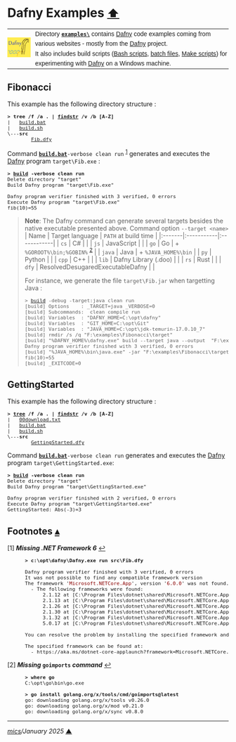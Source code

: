# <span id="top">Dafny Examples</span> <span style="font-size:90%;">[⬆](../README.md#top)</span>

<table style="font-family:Helvetica,Arial;line-height:1.6;">
  <tr>
  <td style="border:0;padding:0 10px 0 0;min-width:25%;"><a href="https://dafny.org/" rel="external"><img src="../docs/images/dafny-logo.jpg" width="100" alt="Dafny project"/></a></td>
  <td style="border:0;padding:0;vertical-align:text-top;">Directory <a href="."><strong><code>examples\</code></strong></a> contains <a href="https://dafny.org/" rel="external" title="Dafny">Dafny</a> code examples coming from various websites - mostly from the <a href="https://dafny.org/" rel="external" title="Dafny">Dafny</a> project.<br/>
  It also includes build scripts (<a href="https://tldp.org/LDP/Bash-Beginners-Guide/html/sect_02_01.html" rel="external">Bash scripts</a>, <a href="https://en.wikibooks.org/wiki/Windows_Batch_Scripting" rel="external">batch files</a>, <a href="https://makefiletutorial.com/" rel="external">Make scripts</a>) for experimenting with <a href="https://dafny.org/" rel="external">Dafny</a> on a Windows machine.</td>
  </tr>
</table>

## <span id="fib">Fibonacci</span>

This example has the following directory structure :

<pre style="font-size:80%;">
<b>&gt; <a hfef="">tree</a> /f /a . | <a href="">findstr</a> /v /b [A-Z]</b>
|   <a href="./Fibonacci/build.bat">build.bat</a>
|   <a href="./Fibonacci/build.sh">build.sh</a>
\---<b>src</b>
        <a href="./Fibonacci/src/Fib.dfy">Fib.dfy</a>
</pre>

Command [**`build.bat`**](./Fibonacci/build.bat)`-verbose clean run` <sup id="anchor_01">[1](#footnote_01)</sup> generates and executes the [Dafny] program `target\Fib.exe` :

<pre style="font-size:80%;">
<b>&gt; <a href="./Fibonacci/build.bat">build</a> -verbose clean run</b>
Delete directory "target"
Build Dafny program "target\Fib.exe"

Dafny program verifier finished with 3 verified, 0 errors
Execute Dafny program "target\Fib.exe"
fib(10)=55
</pre>

> **Note**: The Dafny command can generate several targets besides the native executable presented above. Command option `--target <name>` 
> |  Name  | Target&nbsp;language | `PATH`&nbsp;at build time |
> |:-------|:-----------|:------------|
> | `cs`   | C#         | |
> | `js`   | JavaScript | |
> | `go`   | Go         | + `%GOROOT%\bin;%GOBIN%` <sup id="anchor_02">[2](#footnote_02)</sup> |
> | `java` | Java       | + `%JAVA_HOME%\bin` |
> | `py`   | Python     | |
> | `cpp`  | C++        | |
> | `lib`  | Dafny Library (.doo) | |
> | `rs`   | Rust    | |
> | `dfy`  | ResolvedDesugaredExecutableDafny | |
>
> For instance, we generate the file `target\Fib.jar` when targetting Java :
> <pre style="font-size:80%;">
> &gt; <a href="./Fibonacci/build.bat">build</a> -debug -target:java clean run</b>
> [build] Options    : _TARGET=java _VERBOSE=0
> [build] Subcommands:  clean compile run
> [build] Variables  : "DAFNY_HOME=C:\opt\dafny"
> [build] Variables  : "GIT_HOME=C:\opt\Git"
> [build] Variables  : "JAVA_HOME=C:\opt\jdk-temurin-17.0.10_7"
> [build] rmdir /s /q "F:\examples\Fibonacci\target"
> [build] "%DAFNY_HOME%\dafny.exe" build --target java --output  "F:\examples\Fibonacci\target\Fib.jar"  "F:\examples\Fibonacci\src\Fib.dfy"
> Dafny program verifier finished with 3 verified, 0 errors
> [build] "%JAVA_HOME%\bin\java.exe" -jar "F:\examples\Fibonacci\target\Fib.jar"
> fib(10)=55
> [build] _EXITCODE=0
> </pre>

<!--================================================================-->
## <span id="getting_started">GettingStarted</span>

This example has the following directory structure :

<pre style="font-size:80%;">
<b>&gt; <a href="">tree</a> /f /a . | <a href="">findstr</a> /v /b [A-Z]</b>
|   <a href="./GettingStarted/00download.txt">00download.txt</a>
|   <a href="./GettingStarted/build.bat">build.bat</a>
|   <a href="./GettingStarted/build.sh">build.sh</a>
\---<b>src</b>
        <a href="./GettingStarted/src/GettingStarted.dfy">GettingStarted.dfy</a>
</pre>

Command [**`build.bat`**](./GettingStarted/build.bat)`-verbose clean run` generates and executes the [Dafny] program `target\GettingStarted.exe`:

<pre style="font-size:80%;">
<b>&gt; <a href="./GettingStarted/build.bat">build</a> -verbose clean run</b>
Delete directory "target"
Build Dafny program "target\GettingStarted.exe"

Dafny program verifier finished with 2 verified, 0 errors
Execute Dafny program "target\GettingStarted.exe"
GettingStarted: Abs(-3)=3
</pre>

<!--=======================================================================-->

## <span id="footnotes">Footnotes</span> [**&#x25B4;**](#top)

<span id="footnote_01">[1]</span> ***Missing .NET Framework 6*** [↩](#anchor_01)

<dl><dd>
<pre style="font-size:80%;">
<b>&gt; c:\opt\dafny\Dafny.exe run src\Fib.dfy</b>
&nbsp;
Dafny program verifier finished with 3 verified, 0 errors
It was not possible to find any compatible framework version
The framework '<span style="color:darkred;">Microsoft.NETCore.App</span>', version '<span style="color:darkred;">6.0.0</span>' was not found.
  - The following frameworks were found:
      2.1.12 at [C:\Program Files\dotnet\shared\Microsoft.NETCore.App]
      2.1.13 at [C:\Program Files\dotnet\shared\Microsoft.NETCore.App]
      2.1.26 at [C:\Program Files\dotnet\shared\Microsoft.NETCore.App]
      2.1.30 at [C:\Program Files\dotnet\shared\Microsoft.NETCore.App]
      3.1.32 at [C:\Program Files\dotnet\shared\Microsoft.NETCore.App]
      5.0.17 at [C:\Program Files\dotnet\shared\Microsoft.NETCore.App]
&nbsp;
You can resolve the problem by installing the specified framework and/or SDK.
&nbsp;
The specified framework can be found at:
  - https://aka.ms/dotnet-core-applaunch?framework=Microsoft.NETCore.App&framework_version=6.0.0&arch=x64&rid=win10-x64
</pre>
</dd></dl>

<span id="footnote_02">[2]</span> ***Missing* <code>goimports</code> *command*** [↩](#anchor_02)

<dl><dd>
<pre style="font-size:80%;">
<b>&gt; where go</b>
C:\opt\go\bin\go.exe
&nbsp;
<b>&gt; go install golang.org/x/tools/cmd/goimports@latest</b>
go: downloading golang.org/x/tools v0.26.0
go: downloading golang.org/x/mod v0.21.0
go: downloading golang.org/x/sync v0.8.0
</pre>
</dd></dl>

***

*[mics](https://lampwww.epfl.ch/~michelou/)/January 2025* [**&#9650;**](#top)
<span id="bottom">&nbsp;</span>

<!-- link refs -->

[dafny]: https://dafny.org/

